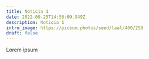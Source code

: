 ```yaml
---
title: Noticia 1
date: 2022-09-25T14:56:09.949Z
description: Noticia 1
intro_image: https://picsum.photos/seed/laal/400/250
draft: false
---
```

Lorem ipsum